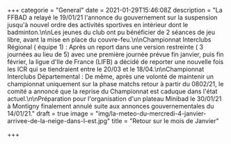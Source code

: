 +++
categorie = "General"
date = 2021-01-29T15:46:08Z
description = "La FFBAD a relayé le 19/01/21 l'annonce du gouvernement sur la suspension jusqu'à nouvel ordre des activités sportives en intérieur dont le badminton.\n\nLes jeunes du club ont pu bénéficier de 2 séances de jeu libre, avant la mise en place du couvre-feu.\n\nChampionnat Interclubs Régional ( équipe 1) : Après un report dans une version restreinte ( 3 journées au lieu de 5) avec une première journée prévue fin janvier, puis fin février, la ligue d'Ile de France (LIFB) a décidé de reporter une nouvelle fois les ICR qui se tiendraient entre le 20/03 et le 18/04.\n\nChampionnat Interclubs Départemental : De même, après une volonté de maintenir un championnat uniquement sur la phase matchs retour à partir du 0802/21, le comité a annoncé que la reprise du Championnat est caduque dans l'état actuel.\n\nPréparation pour l'organisation d'un plateau Minibad le 30/01/21 à Montigny finalement annulé suite aux annonces gouvernementales du 14/01/21."
draft = true
image = "img/la-meteo-du-mercredi-4-janvier-arrivee-de-la-neige-dans-l-est.jpg"
title = "Retour sur le mois de Janvier"

+++
